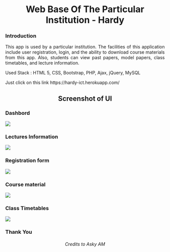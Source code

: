 <h1 align="center">Web Base Of The Particular Institution - Hardy</h1>

### Introduction

<p align="justify">This app is used by a particular institution. The facilities of this application include user registration, login, and the ability to download course materials from this app. Also, students can view past papers, model papers, class timetables, and lecture information.</p>

<p>Used Stack : HTML 5, CSS, Bootstrap, PHP, Ajax, jQuery, MySQL</p>

<p>Just click on this link 
https://hardy-ict.herokuapp.com/ </p>

<h2 align="center">Screenshot of UI</h2>

<h3>Dashbord</h3>
<img src="https://user-images.githubusercontent.com/89337309/199310837-9b9894a4-ceb2-4be5-9c4d-c275ed08e4d2.png">

<h3>Lectures Information</h3>
<img src="https://user-images.githubusercontent.com/89337309/199311593-a5e6a36d-235d-427b-89cc-4cff47abd2e1.png">

<h3>Registration form</h3>
<img src="https://user-images.githubusercontent.com/89337309/199311905-95e24ebb-89cd-4f8c-b616-16354c8061db.png">

<h3>Course material</h3>
<img src="https://user-images.githubusercontent.com/89337309/199312421-46dd9ee8-ea63-4958-9390-d8e1eee1cb66.png">

<h3>Class Timetables</h3>
<img src="https://user-images.githubusercontent.com/89337309/199313872-cfd57b4a-3d69-4dc5-be23-81ae2d398b7c.png">


<h3>Thank You</h3>

<h6 align="center">Credits to Asky AM</h6>
